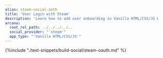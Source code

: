 ```yaml
---
alias: steam-social-auth
title: 'User Login with Steam'
description: 'Learn how to add user onboarding in Vanilla HTML/CSS/JS Web3 apps using custom login UI and Steam as the social login provider.'
arcana:
  root_rel_path: ../../../../..
  social_provider: "'steam'"
  app_type: "'Vanilla HTML/CSS/JS'"
---
```


{%include "./text-snippets/build-social/steam-oauth.md" %}